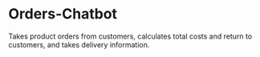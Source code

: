 # Orders-Chatbot
Takes product orders from customers, calculates total costs and return to customers, and takes delivery information.
